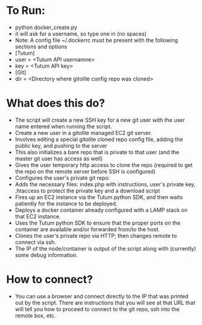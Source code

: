 # To Run:
 * python docker_create.py 
 * it will ask for a username, so type one in (no spaces)
 * Note: A config file ~/.dockerrc must be present with the following sections and options
  * [Tutum] 
   * user = \<Tutum API usernamne\>
   * key = \<Tutum API key\>
  * [Git]
   * dir = \<Directory where gitolite config repo was cloned\>

# What does this do?
 * The script will create a new SSH key for a new git user with the user name entered when running the script.
 * Create a new user in a gitolite managed EC2 git server.
  * Involves editing a special gitolite cloned repo config file, adding the public key, and pushing to the server
  * This also initializes a bare repo that is private to that user (and the master git user has access as well)
 * Gives the user temporary http access to clone the repo (required to get the repo on the remote server before SSH is configured)
 * Configures the user's private git repo:
  * Adds the necessary files: index.php with instructions, user's private key, .htaccess to protect the private key and a download script
 * Fires up an EC2 instance via the Tutum python SDK, and then waits patiently for the instance to be deployed.
 * Deploys a docker container already configured with a LAMP stack on that EC2 instance.
  * Uses the Tutum python SDK to ensure that the proper ports on the container are available and/or forwarded from/to the host.
 * Clones the user's private repo via HTTP; then changes remote to connect via ssh.
 * The IP of the node/container is output of the script along with (currently) some debug information.

# How to connect?
 * You can use a browser and connect directly to the IP that was printed out by the script. There are instructions that you will
see at that URL that will tell you how to proceed to connect to the git repo, ssh into the remote box, etc.
